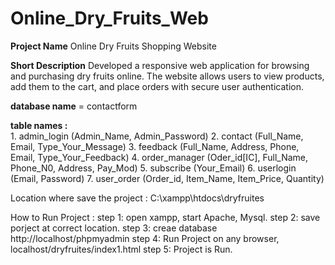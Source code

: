 # Online_Dry_Fruits_Web
**Project Name**  Online Dry Fruits Shopping Website

**Short Description**
Developed a responsive web application for browsing and purchasing dry fruits online.
The website allows users to view products, add them to the cart, and place orders with secure user authentication.

**database name** = contactform

**table names :**  
      1. admin_login (Admin_Name, Admin_Password)
      2. contact (Full_Name, Email, Type_Your_Message)
      3. feedback (Full_Name, Address, Phone, Email, Type_Your_Feedback)
      4. order_manager (Oder_id[IC], Full_Name, Phone_N0, Address, Pay_Mod)
      5. subscribe (Your_Email)
      6. userlogin (Email, Password)
      7. user_order (Order_id, Item_Name, Item_Price, Quantity)


Location where save the project : C:\xampp\htdocs\dryfruites

How to Run Project :
     step 1: open xampp, start Apache, Mysql.
     step 2: save porject at correct location.
     step 3: creae database http://localhost/phpmyadmin 
     step 4: Run Project on any browser, localhost/dryfruites/index1.html
     step 5: Project is Run.
